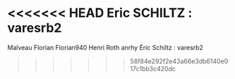 <<<<<<< HEAD
Eric SCHILTZ : varesrb2 
=======
Malveau Florian Florian940
Henri Roth anrhy
Éric Schiltz : varesrb2
>>>>>>> 58f84e292f2e43a66e3db6140e017c1bb3c420dc
